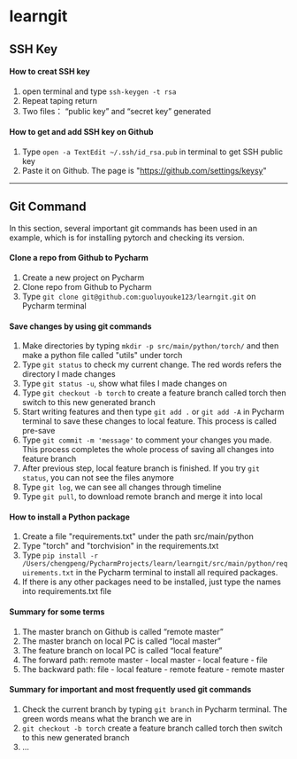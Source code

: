 # learngit

## SSH Key

#### How to creat SSH key

1. open terminal and type `ssh-keygen -t rsa`
2. Repeat taping return
3. Two files： “public key” and “secret key” generated

#### How to get and add SSH key on Github
1. Type `open -a TextEdit ~/.ssh/id_rsa.pub` in terminal to get SSH public key
2. Paste it on Github. The page is "https://github.com/settings/keysy"
***

## Git Command 

In this section, several important git commands has been 
used in an example, which is for installing pytorch and checking its version.

#### Clone a repo from Github to Pycharm
1. Create a new project on Pycharm
2. Clone repo from Github to Pycharm
3. Type `git clone git@github.com:guoluyouke123/learngit.git` on Pycharm terminal

#### Save changes by using git commands
1. Make directories by typing `mkdir -p src/main/python/torch/` and then make a python file called 
"utils" under torch
2. Type `git status` to check my current change. The red words refers the directory I made changes
3. Type `git status -u`, show what files I made changes on
4. Type `git checkout -b torch` to create a feature branch called torch then switch to this new generated branch
5. Start writing features and then type `git add .` or `git add -A` in Pycharm terminal to save these changes to 
local feature. This process is called pre-save
6. Type `git commit -m 'message'` to comment your changes you made. This process completes the whole process of saving all changes 
into feature branch
7. After previous step, local feature branch is finished. If you try `git status`, you can not 
see the files anymore
8. Type `git log`, we can see all changes through timeline
9. Type `git pull`, to  download remote branch and merge it into local
#### How to install a Python package
1. Create a file "requirements.txt" under the path src/main/python
2. Type "torch" and "torchvision" in the requirements.txt
3. Type `pip install -r /Users/chengpeng/PycharmProjects/learn/learngit/src/main/python/requirements.txt` 
in the Pycharm terminal to install all required packages.
4. If there is any other packages need to be installed, just type the names into requirements.txt file

####

#### Summary for some terms 
1. The master branch on Github is called “remote master”
2. The master branch on local PC is called “local master”
3. The feature branch on local PC is called “local feature”
4. The forward path: remote master - local master - local feature - file
5. The backward path: file - local feature - remote feature - remote master


#### Summary for important and most frequently used git commands
1. Check the current branch by typing `git branch` in Pycharm terminal. The green words means what the branch we are in
2. `git checkout -b torch` create a feature branch called torch then switch to this new generated branch
3. ...